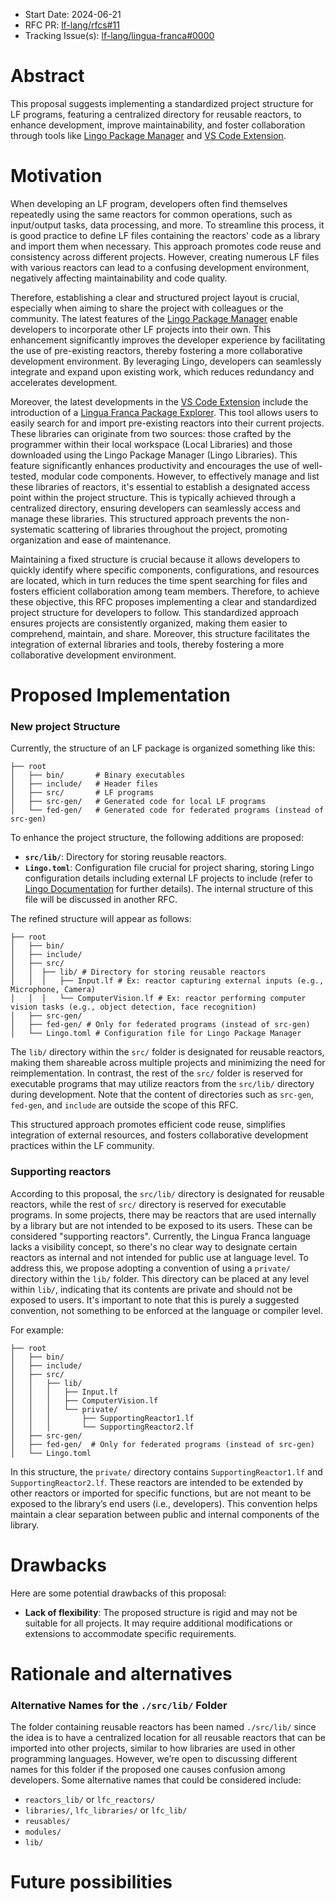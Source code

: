- Start Date: 2024-06-21
- RFC PR: [lf-lang/rfcs#11](https://github.com/lf-lang/rfcs/pull/11)
- Tracking Issue(s): [lf-lang/lingua-franca#0000](https://github.com/lf-lang/lingua-franca/issues/0000)

# Abstract
[abstract]: #abstract

This proposal suggests implementing a standardized project structure for LF programs, featuring a centralized directory for reusable reactors, to enhance development, improve maintainability, and foster collaboration through tools like [Lingo Package Manager](https://github.com/lf-lang/lingo) and [VS Code Extension](https://github.com/lf-lang/vscode-lingua-franca).

# Motivation
[motivation]: #motivation

When developing an LF program, developers often find themselves repeatedly using the same reactors for common operations, such as input/output tasks, data processing, and more. To streamline this process, it is good practice to define LF files containing the reactors' code as a library and import them when necessary. This approach promotes code reuse and consistency across different projects. However, creating numerous LF files with various reactors can lead to a confusing development environment, negatively affecting maintainability and code quality. 

Therefore, establishing a clear and structured project layout is crucial, especially when aiming to share the project with colleagues or the community. The latest features of the [Lingo Package Manager](https://github.com/lf-lang/lingo) enable developers to incorporate other LF projects into their own. This enhancement significantly improves the developer experience by facilitating the use of pre-existing reactors, thereby fostering a more collaborative development environment. By leveraging Lingo, developers can seamlessly integrate and expand upon existing work, which reduces redundancy and accelerates development.

Moreover, the latest developments in the [VS Code Extension](https://github.com/lf-lang/vscode-lingua-franca) include the introduction of a [Lingua Franca Package Explorer](https://github.com/lf-lang/vscode-lingua-franca/blob/extending/LF_PACKAGE_EXPLORER.md). This tool allows users to easily search for and import pre-existing reactors into their current projects. These libraries can originate from two sources: those crafted by the programmer within their local workspace (Local Libraries) and those downloaded using the Lingo Package Manager (Lingo Libraries). This feature significantly enhances productivity and encourages the use of well-tested, modular code components. However, to effectively manage and list these libraries of reactors, it's essential to establish a designated access point within the project structure. This is typically achieved through a centralized directory, ensuring developers can seamlessly access and manage these libraries. This structured approach prevents the non-systematic scattering of libraries throughout the project, promoting organization and ease of maintenance.

Maintaining a fixed structure is crucial because it allows developers to quickly identify where specific components, configurations, and resources are located, which in turn reduces the time spent searching for files and fosters efficient collaboration among team members. Therefore, to achieve these objective, this RFC proposes implementing a clear and standardized project structure for developers to follow. This standardized approach ensures projects are consistently organized, making them easier to comprehend, maintain, and share. Moreover, this structure facilitates the integration of external libraries and tools, thereby fostering a more collaborative development environment.

# Proposed Implementation
[proposed-implementation]: #proposed-implementation

### New project Structure
Currently, the structure of an LF package is organized something like this:

```shell
├── root
│   ├── bin/       # Binary executables
│   ├── include/   # Header files
│   ├── src/       # LF programs
│   ├── src-gen/   # Generated code for local LF programs
│   └── fed-gen/   # Generated code for federated programs (instead of src-gen)
```

To enhance the project structure, the following additions are proposed:

- **`src/lib/`**: Directory for storing reusable reactors.
- **`Lingo.toml`**: Configuration file crucial for project sharing, storing Lingo configuration details including external LF projects to include (refer to [Lingo Documentation](https://github.com/lf-lang/lingo?tab=readme-ov-file#the-toml-based-package-configurations) for further details). The internal structure of this file will be discussed in another RFC.

The refined structure will appear as follows:
```shell
├── root
│   ├── bin/
│   ├── include/
│   ├── src/
│   │  ├── lib/ # Directory for storing reusable reactors
│   │  │   ├── Input.lf # Ex: reactor capturing external inputs (e.g., Microphone, Camera)
│   │  │   └── ComputerVision.lf # Ex: reactor performing computer vision tasks (e.g., object detection, face recognition)
│   ├── src-gen/
│   ├── fed-gen/ # Only for federated programs (instead of src-gen)
│   └── Lingo.toml # Configuration file for Lingo Package Manager
```
The `lib/` directory within the `src/` folder is designated for reusable reactors, making them shareable across multiple projects and minimizing the need for reimplementation. In contrast, the rest of the `src/` folder is reserved for executable programs that may utilize reactors from the `src/lib/` directory during development. Note that the content of directories such as `src-gen`, `fed-gen`, and `include` are outside the scope of this RFC.

This structured approach promotes efficient code reuse, simplifies integration of external resources, and fosters collaborative development practices within the LF community.

### Supporting reactors
[supporting-reactors]: #supporting-reactors

According to this proposal, the `src/lib/` directory is designated for reusable reactors, while the rest of `src/` directory is reserved for executable programs. In some projects, there may be reactors that are used internally by a library but are not intended to be exposed to its users. These can be considered "supporting reactors". Currently, the Lingua Franca language lacks a visibility concept, so there's no clear way to designate certain reactors as internal and not intended for public use at language level. To address this, we propose adopting a convention of using a `private/` directory within the `lib/` folder. This directory can be placed at any level within `lib/`, indicating that its contents are private and should not be exposed to users. It's important to note that this is purely a suggested convention, not something to be enforced at the language or compiler level.

For example:

```shell
├── root
│   ├── bin/
│   ├── include/
│   ├── src/
│   │   ├── lib/
│   │   │   ├── Input.lf
│   │   │   ├── ComputerVision.lf
│   │   │   └── private/
│   │   │       ├── SupportingReactor1.lf
│   │   │       └── SupportingReactor2.lf
│   ├── src-gen/
│   ├── fed-gen/  # Only for federated programs (instead of src-gen)
│   └── Lingo.toml
```

In this structure, the `private/` directory contains `SupportingReactor1.lf` and `SupportingReactor2.lf`. These reactors are intended to be extended by other reactors or imported for specific functions, but are not meant to be exposed to the library’s end users (i.e., developers). This convention helps maintain a clear separation between public and internal components of the library.

# Drawbacks
[drawbacks]: #drawbacks

Here are some potential drawbacks of this proposal:
- **Lack of flexibility**: The proposed structure is rigid and may not be suitable for all projects. It may require additional modifications or extensions to accommodate specific requirements.


# Rationale and alternatives
[rationale-and-alternatives]: #rationale-and-alternatives

### Alternative Names for the `./src/lib/` Folder
The folder containing reusable reactors has been named `./src/lib/` since the idea is to have a centralized location for all reusable reactors that can be imported into other projects, similar to how libraries are used in other programming languages. However, we’re open to discussing different names for this folder if the proposed one causes confusion among developers. Some alternative names that could be considered include:
- `reactors_lib/` or `lfc_reactors/`
- `libraries/`, `lfc_libraries/` or `lfc_lib/`
- `reusables/`
- `modules/`
 - `lib/`
 
# Future possibilities
[future-possibilities]: #future-possibilities


